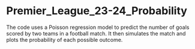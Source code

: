 # Premier_League_23-24_Probability
The code uses a Poisson regression model to predict the number of goals scored by two teams in a football match. It then simulates the match and plots the probability of each possible outcome.
